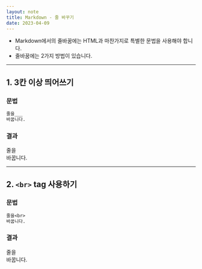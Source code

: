 ```yaml
---
layout: note
title: Markdown - 줄 바꾸기
date: 2023-04-09
---
```





- Markdown에서의 줄바꿈에는 HTML과 마찬가지로 특별한 문법을 사용해야 합니다.
- 줄바꿈에는 2가지 방법이 있습니다.




---




## 1. 3칸 이상 띄어쓰기


### 문법

```txt
줄을___
바꿉니다.
```


### 결과

줄을   
바꿉니다.




---




## 2. `<br>` tag 사용하기


### 문법

```txt
줄을<br>
바꿉니다.
```


### 결과

줄을<br>
바꿉니다.
